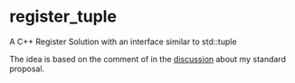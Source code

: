 # register_tuple

A C++ Register Solution with an interface similar to std::tuple

The idea is based on the comment of in the [discussion](https://groups.google.com/a/isocpp.org/forum/#!topic/std-proposals/XzuKXL1S6Hg) 
about my standard proposal.
